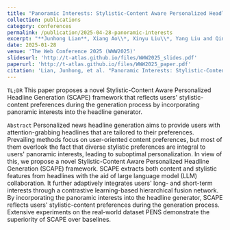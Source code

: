 ```yaml
---
title: "Panoramic Interests: Stylistic-Content Aware Personalized Headline Generation"
collection: publications
category: conferences
permalink: /publication/2025-04-28-panoramic-interests
excerpt: "**Junhong Lian**, Xiang Ao\\*, Xinyu Liu\\*, Yang Liu and Qing He. (2025). &quot;Panoramic Interests: Stylistic-Content Aware Personalized Headline Generation.&quot; <i>To appear in the Web Conference 2025 (WWW2025, short paper).</i>"
date: 2025-01-28
venue: 'The Web Conference 2025 (WWW2025)'
slidesurl: 'http://t-atlas.github.io/files/WWW2025_slides.pdf'
paperurl: 'http://t-atlas.github.io/files/WWW2025_paper.pdf'
citation: 'Lian, Junhong, et al. "Panoramic Interests: Stylistic-Content Aware Personalized Headline Generation." <i>Companion Proceedings of the ACM Web Conference 2025.</i> 2025.'
---
```


`TL;DR` This paper proposes a novel Stylistic-Content Aware Personalized Headline Generation (SCAPE) framework that reflects users\' stylistic-content preferences during the generation process by incorporating panoramic interests into the headline generator.

`Abstract` Personalized news headline generation aims to provide users with attention-grabbing headlines that are tailored to their preferences. Prevailing methods focus on user-oriented content preferences, but most of them overlook the fact that diverse stylistic preferences are integral to users' panoramic interests, leading to suboptimal personalization. In view of this, we propose a novel Stylistic-Content Aware Personalized Headline Generation (SCAPE) framework. SCAPE extracts both content and stylistic features from headlines with the aid of large language model (LLM) collaboration. It further adaptively integrates users' long- and short-term interests through a contrastive learning-based hierarchical fusion network. By incorporating the panoramic interests into the headline generator, SCAPE reflects users' stylistic-content preferences during the generation process. Extensive experiments on the real-world dataset PENS demonstrate the superiority of SCAPE over baselines.